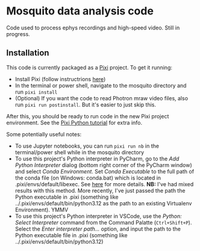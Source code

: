 # Mosquito data analysis code

Code used to process ephys recordings and high-speed video. Still in progress.

## Installation

This code is currently packaged as a [Pixi](https://pixi.sh/latest/) project. To get it running:

* Install Pixi (follow instructrions [here](https://pixi.sh/latest/))
* In the terminal or power shell, navigate to the mosquito directory and run `pixi install`
* (Optional) If you want the code to read Photron mraw video files, also run `pixi run postinstall`. But it's easier to just skip this.

After this, you should be ready to run code in the new Pixi project environment. See the [Pixi Python tutorial](https://pixi.sh/latest/tutorials/python/) for extra info.

Some potentially useful notes:
* To use Jupyter notebooks, you can run `pixi run nb` in the terminal/power shell while in the mosquito directory
* To use this project's Python interpreter in PyCharm, go to the *Add Python Interpreter* dialog (bottom right corner of the PyCharm window) and select *Conda Environment*. Set *Conda Executable* to the full path of the conda file (on Windows: conda.bat) which is located in .pixi/envs/default/libexec. See [here](https://pixi.sh/latest/ide_integration/pycharm/#how-to-use) for more details. **NB:** I've had mixed results with this method. More recently, I've just passed the path the Python executable in .pixi (something like ../.pixi/envs/default/bin/python3.12 as the path to an existing Virtualenv Environment). YMMV
* To use this project's Python interpreter in VSCode, use the *Python: Select Interpreter* command from the Command Palatte (`Ctrl+Shift+P`). Select the *Enter interpreter path...* option, and input the path to the Python executable file in .pixi (something like ../.pixi/envs/default/bin/python3.12)
